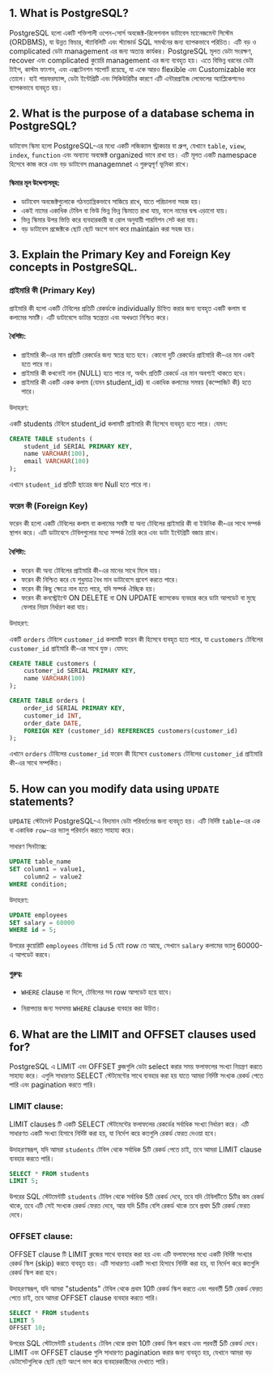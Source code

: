 ## 1. What is PostgreSQL?

PostgreSQL হলো একটি শক্তিশালী ওপেন-সোর্স অবজেক্ট-রিলেশনাল ডাটাবেস ম্যানেজমেন্ট সিস্টেম (ORDBMS), যা উন্নত ফিচার, স্ট্যাবিলিটি এবং স্ট্যান্ডার্ড SQL সমর্থনের জন্য ব্যাপকভাবে পরিচিত। এটি বড় ও complicated ডেটা management এর জন্য অত্যন্ত কার্যকর। PostgreSQL মূলত ডেটা সংরক্ষণ, recover এবং complicated কুয়েরি management এর জন্য ব্যবহৃত হয়। এতে বিভিন্ন ধরনের ডেটা টাইপ, কাস্টম ফাংশন, এবং এক্সটেনশন সাপোর্ট রয়েছে, যা একে আরও flexible এবং Customizable করে তোলে। হাই পারফরম্যান্স, ডেটা ইন্টেগ্রিটি এবং সিকিউরিটির কারণে এটি এন্টারপ্রাইজ লেভেলের অ্যাপ্লিকেশনেও ব্যাপকভাবে ব্যবহৃত হয়।

## 2. What is the purpose of a database schema in PostgreSQL?

ডাটাবেস স্কিমা হলো PostgreSQL-এর মধ্যে একটি লজিক্যাল স্ট্রাকচার বা গ্রুপ, যেখানে `table`, `view`, `index`, `function` এবং অন্যান্য অবজেক্ট organized ভাবে রাখা হয়। এটি মূলত একটি namespace হিসেবে কাজ করে এবং বড় ডাটাবেস managemnet এ গুরুত্বপূর্ণ ভূমিকা রাখে।

#### স্কিমার মূল উদ্দেশ্যসমূহ:

- ডাটাবেস অবজেক্টগুলোকে গঠনতান্ত্রিকভাবে সাজিয়ে রাখে, যাতে পরিচালনা সহজ হয়।
- একই নামের একাধিক টেবিল বা ভিউ ভিন্ন ভিন্ন স্কিমাতে রাখা যায়, ফলে নামের দ্বন্দ্ব এড়ানো যায়।
-  ভিন্ন স্কিমার উপর ভিত্তি করে ব্যবহারকারী বা রোল অনুযায়ী পারমিশন সেট করা যায়।
-  বড় ডাটাবেস প্রজেক্টকে ছোট ছোট অংশে ভাগ করে maintain করা সহজ হয়।

## 3. Explain the Primary Key and Foreign Key concepts in PostgreSQL.

### প্রাইমারি কী (Primary Key)

প্রাইমারি কী হলো একটি টেবিলের প্রতিটি রেকর্ডকে individually চিহ্নিত করার জন্য ব্যবহৃত একটি কলাম বা কলামের সমষ্টি। এটি ডাটাবেসে ডাটার স্বতন্ত্রতা এবং অখণ্ডতা নিশ্চিত করে।

#### বৈশিষ্ট্য:

- প্রাইমারি কী-এর মান প্রতিটি রেকর্ডের জন্য স্বতন্ত্র হতে হবে। কোনো দুটি রেকর্ডের প্রাইমারি কী-এর মান একই হতে পারে না।
- প্রাইমারি কী কখনোই নাল (NULL) হতে পারে না, অর্থাৎ প্রতিটি রেকর্ডে এর মান অবশ্যই থাকতে হবে।
- প্রাইমারি কী একটি একক কলাম (যেমন student_id) বা একাধিক কলামের সমন্বয় (কম্পোজিট কী) হতে পারে।

উদাহরণ:

একটি students টেবিলে student_id কলামটি প্রাইমারি কী হিসেবে ব্যবহৃত হতে পারে। যেমন:

``` sql
CREATE TABLE students (
    student_id SERIAL PRIMARY KEY,
    name VARCHAR(100),
    email VARCHAR(100)
);
```

এখানে `student_id` প্রতিটি ছাত্রের জন্য Null হতে পারে না।

### ফরেন কী (Foreign Key)

ফরেন কী হলো একটি টেবিলের কলাম বা কলামের সমষ্টি যা অন্য টেবিলের প্রাইমারি কী বা ইউনিক কী-এর সাথে সম্পর্ক স্থাপন করে। এটি ডাটাবেসে টেবিলগুলোর মধ্যে সম্পর্ক তৈরি করে এবং ডাটা ইন্টেগ্রিটি বজায় রাখে।

#### বৈশিষ্ট্য:

- ফরেন কী অন্য টেবিলের প্রাইমারি কী-এর মানের সাথে মিলে যায়।
- ফরেন কী নিশ্চিত করে যে শুধুমাত্র বৈধ মান ডাটাবেসে প্রবেশ করতে পারে।
- ফরেন কী কিছু ক্ষেত্রে নাল হতে পারে, যদি সম্পর্ক ঐচ্ছিক হয়।
- ফরেন কী কনস্ট্রেইন্টে ON DELETE বা ON UPDATE ক্যাসকেড ব্যবহার করে ডাটা আপডেট বা মুছে ফেলার নিয়ম নির্ধারণ করা যায়।

উদাহরণ:

একটি `orders` টেবিলে `customer_id` কলামটি ফরেন কী হিসেবে ব্যবহৃত হতে পারে, যা `customers` টেবিলের `customer_id` প্রাইমারি কী-এর সাথে যুক্ত। যেমন:

``` sql
CREATE TABLE customers (
    customer_id SERIAL PRIMARY KEY,
    name VARCHAR(100)
);

CREATE TABLE orders (
    order_id SERIAL PRIMARY KEY,
    customer_id INT,
    order_date DATE,
    FOREIGN KEY (customer_id) REFERENCES customers(customer_id)
);
```

এখানে `orders` টেবিলের `customer_id` ফরেন কী হিসেবে `customers` টেবিলের `customer_id` প্রাইমারি কী-এর সাথে সম্পর্কিত।

<!-- ## 4. What is the difference between the `VARCHAR` and `CHAR` data types?

### VARCHAR (Variable-Length Character)
* এটি একটি ভেরিয়েবল দৈর্ঘ্যের স্ট্রিং ডেটা টাইপ।
* শুধুমাত্র প্রবেশ করানো অক্ষর অনুযায়ী স্পেস ব্যবহার করে, অতিরিক্ত জায়গা নষ্ট হয় না।
* স্টোরেজ সাশ্রয়ী।

 উদাহরণ:
 ```
name VARCHAR(50)
-- যদি "Alice" থাকে (5 অক্ষর), তবে শুধু 5 byte ই ব্যবহার হবে।
 ```

### CHAR (Fixed-Length Character)
* এটি একটি ফিক্সড দৈর্ঘ্যের স্ট্রিং ডেটা টাইপ।
* নির্ধারিত দৈর্ঘ্যের চেয়ে ছোট স্ট্রিং হলে অবশিষ্ট অংশ স্পেস দিয়ে প্যাড করে।
* ফিক্সড লেন্থ ডেটার জন্য কার্যকর কারণ অ্যাক্সেস দ্রুত হয়।

উদাহরণ:
```
code CHAR(10)
-- যদি "AB" ইনপুট হয়, তবে বাকি 8 জায়গা স্পেস দিয়ে পূরণ হবে।
```

#### মূল পার্থক্য:
| বৈশিষ্ট্য    | `VARCHAR`                             | `CHAR`                      |
| ------------ | ----------------------------------- | ------------------------- |
| দৈর্ঘ্য      | ভেরিয়েবল                           | নির্দিষ্ট                 |
| স্টোরেজ      | কম লাগে (সাশ্রয়ী)                  | বেশি লাগে (ফিক্সড)        |
| পারফরম্যান্স | ভেরিয়েবল লেন্থ হওয়ায় ধীর হতে পারে | ফিক্সড লেন্থ হওয়ায় দ্রুত |
| utility   | বিভিন্ন দৈর্ঘ্যের ডাটা              | একমাত্র দৈর্ঘ্যের ডাটা    | -->

## 5. How can you modify data using `UPDATE` statements?

`UPDATE` স্টেটমেন্ট PostgreSQL-এ বিদ্যমান ডেটা পরিবর্তনের জন্য ব্যবহৃত হয়। এটি নির্দিষ্ট `table`-এর এক বা একাধিক `row`-এর ভ্যালু পরিবর্তন করতে সাহায্য করে।

সাধারণ সিনট্যাক্স:

``` sql
UPDATE table_name
SET column1 = value1,
    column2 = value2
WHERE condition;
```

উদাহরণ:

``` sql
UPDATE employees
SET salary = 60000
WHERE id = 5;
```

উপরের কুয়েরিটি `employees` টেবিলের `id` 5 যেই row তে আছে, সেখানে `salary` কলামের ভ্যালু 60000-এ আপডেট করবে।

#### গুরুত্ব:

- `WHERE` clause না দিলে, টেবিলের সব row আপডেট হয়ে যাবে।

- নিরাপত্তার জন্য সবসময় `WHERE` clause ব্যবহার করা উচিত।


## 6. What are the LIMIT and OFFSET clauses used for?

PostgreSQL এ LIMIT এবং OFFSET ক্লজগুলি ডেটা select করার সময় ফলাফলের সংখ্যা নিয়ন্ত্রণ করতে সাহায্য করে। এগুলি সাধারণত SELECT স্টেটমেন্টের সাথে ব্যবহার করা হয় যাতে আমরা নির্দিষ্ট সংখ্যক রেকর্ড পেতে পারি এবং pagination করতে পারি।

### LIMIT clause:

LIMIT clauses টি একটি SELECT স্টেটমেন্টের ফলাফলের রেকর্ডের সর্বাধিক সংখ্যা নির্ধারণ করে। এটি সাধারণত একটি সংখ্যা হিসাবে নির্দিষ্ট করা হয়, যা নির্দেশ করে কতগুলি রেকর্ড ফেরত দেওয়া হবে।

উদাহরণস্বরূপ, যদি আমরা `students` টেবিল থেকে সর্বাধিক 5টি রেকর্ড পেতে চাই, তবে আমরা LIMIT clause ব্যবহার করতে পারি।
``` sql
SELECT * FROM students
LIMIT 5;
```
উপরের SQL স্টেটমেন্টটি `students` টেবিল থেকে সর্বাধিক 5টি রেকর্ড দেবে, তবে যদি টেবিলটিতে 5টির কম রেকর্ড থাকে, তবে এটি সেই সংখ্যক রেকর্ড ফেরত দেবে, আর যদি 5টির বেশি রেকর্ড থাকে তবে প্রথম 5টি রেকর্ড ফেরত দেবে।

### OFFSET clause:

OFFSET clause টি LIMIT ক্লজের সাথে ব্যবহার করা হয় এবং এটি ফলাফলের মধ্যে একটি নির্দিষ্ট সংখ্যার রেকর্ড স্কিপ (skip) করতে ব্যবহৃত হয়।
এটি সাধারণত একটি সংখ্যা হিসাবে নির্দিষ্ট করা হয়, যা নির্দেশ করে কতগুলি রেকর্ড স্কিপ করা হবে।

উদাহরণস্বরূপ, যদি আমরা "students" টেবিল থেকে প্রথম 10টি রেকর্ড স্কিপ করতে এবং পরবর্তী 5টি রেকর্ড ফেরত পেতে চাই, তবে আমরা OFFSET clause ব্যবহার করতে পারি।

 ```sql 
 SELECT * FROM students
 LIMIT 5 
 OFFSET 10; 
 ``` 
উপরের SQL স্টেটমেন্টটি `students` টেবিল থেকে প্রথম 10টি রেকর্ড স্কিপ করবে এবং পরবর্তী 5টি রেকর্ড দেবে। LIMIT এবং OFFSET clause গুলি সাধারণত pagination করার জন্য ব্যবহৃত হয়, যেখানে আমরা বড় ডেটাসেটগুলিকে ছোট ছোট অংশে ভাগ করে ব্যবহারকারীদের দেখাতে পারি।
